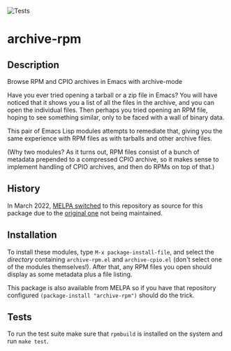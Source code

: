 ![Tests](https://github.com/nbarrientos/archive-rpm/actions/workflows/test.yml/badge.svg)

# archive-rpm

## Description

Browse RPM and CPIO archives in Emacs with archive-mode

Have you ever tried opening a tarball or a zip file in Emacs?  You
will have noticed that it shows you a list of all the files in the
archive, and you can open the individual files.  Then perhaps you
tried opening an RPM file, hoping to see something similar, only to be
faced with a wall of binary data.

This pair of Emacs Lisp modules attempts to remediate that, giving you
the same experience with RPM files as with tarballs and other archive
files.

(Why two modules?  As it turns out, RPM files consist of a bunch of
metadata prepended to a compressed CPIO archive, so it makes sense to
implement handling of CPIO archives, and then do RPMs on top of that.)

## History

In March 2022, [MELPA
switched](https://github.com/melpa/melpa/pull/7945) to this repository
as source for this package due to the [original
one](https://github.com/legoscia/archive-rpm) not being maintained.

## Installation

To install these modules, type `M-x package-install-file`, and select
the _directory_ containing `archive-rpm.el` and `archive-cpio.el`
(don't select one of the modules themselves!).  After that, any RPM
files you open should display as some metadata plus a file listing.

This package is also available from MELPA so if you have that
repository configured `(package-install "archive-rpm")` should do the
trick.

## Tests

To run the test suite make sure that `rpmbuild` is installed on the
system and run `make test`.
